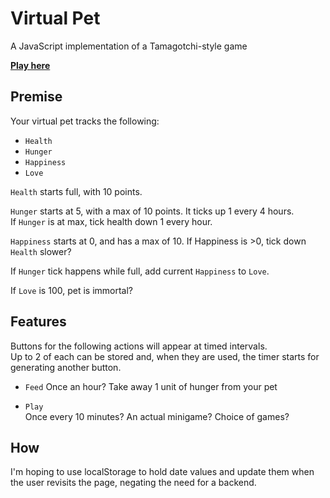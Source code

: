 # Virtual Pet

A JavaScript implementation of a Tamagotchi-style game

**[Play here](https://liamjshaw.github.io/virtual-pet/dist/)**

## Premise

Your virtual pet tracks the following:  
- `Health`
- `Hunger`
- `Happiness`
- `Love`

`Health` starts full, with 10 points.

`Hunger` starts at 5, with a max of 10 points. It ticks up 1 every 4 hours.  
If `Hunger` is at max, tick health down 1 every hour.

`Happiness` starts at 0, and has a max of 10. If Happiness is >0, tick down `Health` slower?

If `Hunger` tick happens while full, add current `Happiness` to `Love`.

If `Love` is 100, pet is immortal?


## Features

Buttons for the following actions will appear at timed intervals.   
Up to 2 of each can be stored and, when they are used, the timer starts for generating another button.

- `Feed`
Once an hour?
Take away 1 unit of hunger from your pet

- `Play`  
Once every 10 minutes? 
An actual minigame? Choice of games?

## How

I'm hoping to use localStorage to hold date values and update them when the user revisits the page, negating the need for a backend.
